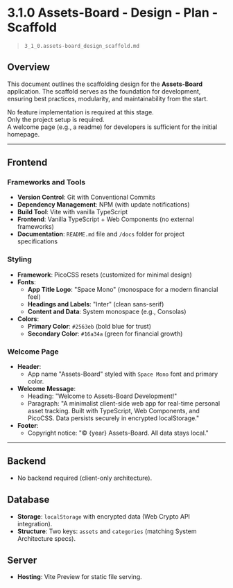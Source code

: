 # 3.1.0 Assets-Board - Design - Plan - Scaffold

> `3_1_0.assets-board_design_scaffold.md`

## Overview

This document outlines the scaffolding design for the **Assets-Board** application. The scaffold serves as the foundation for development, ensuring best practices, modularity, and maintainability from the start.

No feature implementation is required at this stage.  
Only the project setup is required.  
A welcome page (e.g., a readme) for developers is sufficient for the initial homepage.

---

## Frontend

### Frameworks and Tools  
- **Version Control**: Git with Conventional Commits  
- **Dependency Management**: NPM (with update notifications)  
- **Build Tool**: Vite with vanilla TypeScript  
- **Frontend**: Vanilla TypeScript + Web Components (no external frameworks)  
- **Documentation**: `README.md` file and `/docs` folder for project specifications  

### Styling  
- **Framework**: PicoCSS resets (customized for minimal design)  
- **Fonts**:  
  - **App Title Logo**: "Space Mono" (monospace for a modern financial feel)  
  - **Headings and Labels**: "Inter" (clean sans-serif)  
  - **Content and Data**: System monospace (e.g., Consolas)  
- **Colors**:  
  - **Primary Color**: `#2563eb` (bold blue for trust)  
  - **Secondary Color**: `#16a34a` (green for financial growth)  

### Welcome Page  
- **Header**:  
  - App name "Assets-Board" styled with `Space Mono` font and primary color.  
- **Welcome Message**:  
  - Heading: "Welcome to Assets-Board Development!"  
  - Paragraph: "A minimalist client-side web app for real-time personal asset tracking. Built with TypeScript, Web Components, and PicoCSS. Data persists securely in encrypted localStorage."  
- **Footer**:  
  - Copyright notice: "© {year} Assets-Board. All data stays local."  

---

## Backend  
- No backend required (client-only architecture).  

## Database  
- **Storage**: `localStorage` with encrypted data (Web Crypto API integration).  
- **Structure**: Two keys: `assets` and `categories` (matching System Architecture specs).  

## Server  
- **Hosting**: Vite Preview for static file serving.  